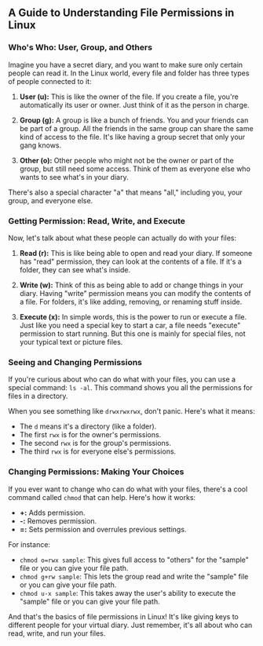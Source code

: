 ## A Guide to Understanding File Permissions in Linux

### Who's Who: User, Group, and Others

Imagine you have a secret diary, and you want to make sure only certain people can read it. In the Linux world, every file and folder has three types of people connected to it: 

1. **User (u):** This is like the owner of the file. If you create a file, you're automatically its user or owner. Just think of it as the person in charge.

2. **Group (g):** A group is like a bunch of friends. You and your friends can be part of a group. All the friends in the same group can share the same kind of access to the file. It's like having a group secret that only your gang knows.

3. **Other (o):** Other people who might not be the owner or part of the group, but still need some access. Think of them as everyone else who wants to see what's in your diary.

There's also a special character "a" that means "all," including you, your group, and everyone else.

### Getting Permission: Read, Write, and Execute

Now, let's talk about what these people can actually do with your files:

1. **Read (r):** This is like being able to open and read your diary. If someone has "read" permission, they can look at the contents of a file. If it's a folder, they can see what's inside.

2. **Write (w):** Think of this as being able to add or change things in your diary. Having "write" permission means you can modify the contents of a file. For folders, it's like adding, removing, or renaming stuff inside.

3. **Execute (x):** In simple words, this is the power to run or execute a file. Just like you need a special key to start a car, a file needs "execute" permission to start running. But this one is mainly for special files, not your typical text or picture files.

### Seeing and Changing Permissions

If you're curious about who can do what with your files, you can use a special command: `ls -al`. This command shows you all the permissions for files in a directory.

When you see something like `drwxrwxrwx`, don't panic. Here's what it means:

- The `d` means it's a directory (like a folder).
- The first `rwx` is for the owner's permissions.
- The second `rwx` is for the group's permissions.
- The third `rwx` is for everyone else's permissions.

### Changing Permissions: Making Your Choices

If you ever want to change who can do what with your files, there's a cool command called `chmod` that can help. Here's how it works:

- **+:** Adds permission.
- **-:** Removes permission.
- **=:** Sets permission and overrules previous settings.

For instance:

- `chmod o=rwx sample`: This gives full access to "others" for the "sample" file or you can give your file path.
- `chmod g+rw sample`: This lets the group read and write the "sample" file or you can give your file path.
- `chmod u-x sample`: This takes away the user's ability to execute the "sample" file or you can give your file path.

And that's the basics of file permissions in Linux! It's like giving keys to different people for your virtual diary. Just remember, it's all about who can read, write, and run your files.
